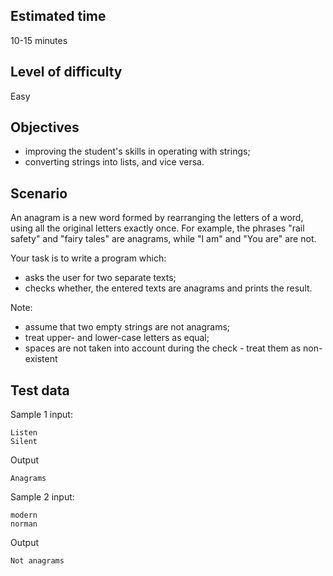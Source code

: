 ## Estimated time
10-15 minutes

## Level of difficulty
Easy

## Objectives
- improving the student's skills in operating with strings;
- converting strings into lists, and vice versa.

## Scenario
An anagram is a new word formed by rearranging the letters of a word, using all the original letters exactly once. For example, the phrases "rail safety" and "fairy tales" are anagrams, while "I am" and "You are" are not.

Your task is to write a program which:
- asks the user for two separate texts;
- checks whether, the entered texts are anagrams and prints the result.

Note:
- assume that two empty strings are not anagrams;
- treat upper- and lower-case letters as equal;
- spaces are not taken into account during the check - treat them as non-existent

## Test data
Sample 1
input:
```
Listen
Silent
```
Output
```
Anagrams 
```
Sample 2 
input:
```
modern
norman
```
Output
```
Not anagrams
```